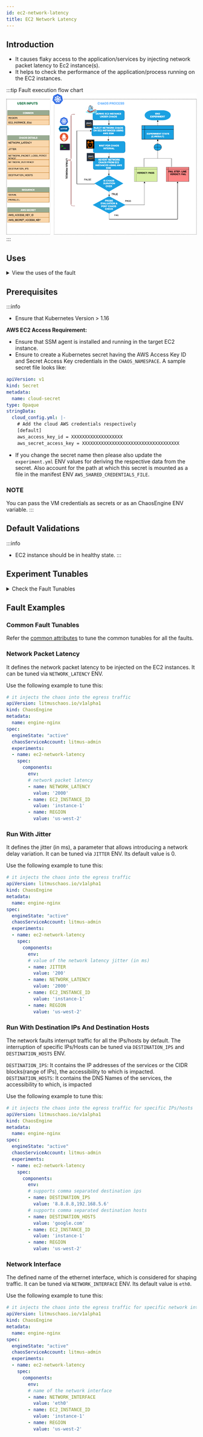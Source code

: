 ```yaml
---
id: ec2-network-latency
title: EC2 Network Latency
---
```


## Introduction
- It causes flaky access to the application/services by injecting network packet latency to Ec2 instance(s).
- It helps to check the performance of the application/process running on the EC2 instances.

:::tip Fault execution flow chart
![EC2 Network Latency](./static/images/ec2-network-chaos.png)
:::

## Uses
<details>
<summary>View the uses of the fault</summary>
<div>
The fault causes network degradation without the EC2 instance being marked unhealthy/unworthy of traffic. The idea of this fault is to simulate issues within your instance network OR microservice communication across services in different hosts etc.

Mitigation (in this case keep the timeout i.e., network latency low) could be via some middleware that can switch traffic based on some SLOs/perf parameters. If such an arrangement is not available the next best thing would be to verify if such a degradation is highlighted via notification/alerts etc,. so the admin/SRE has the opportunity to investigate and fix things. Another utility of the test would be to see what the extent of impact caused to the end-user OR the last point in the app stack on account of degradation in access to a downstream/dependent microservice. Whether it is acceptable OR breaks the system to an unacceptable degree. The fault provides <code>DESTINATION_IPS</code> or <code>DESTINATION_HOSTS</code> so that you can control the chaos against specific services within or outside the EC2 instance.

The EC2 instance may stall or get corrupted while they wait endlessly for a packet. The fault limits the impact (blast radius) to only the traffic you want to test by specifying IP addresses or application information. This fault will help to improve the resilience of your services over time
</div>
</details>

## Prerequisites
:::info
- Ensure that Kubernetes Version > 1.16

**AWS EC2 Access Requirement:**

- Ensure that SSM agent is installed and running in the target EC2 instance.
- Ensure to create a Kubernetes secret having the AWS Access Key ID and Secret Access Key credentials in the `CHAOS_NAMESPACE`. A sample secret file looks like:

```yaml
apiVersion: v1
kind: Secret
metadata:
  name: cloud-secret
type: Opaque
stringData:
  cloud_config.yml: |-
    # Add the cloud AWS credentials respectively
    [default]
    aws_access_key_id = XXXXXXXXXXXXXXXXXXX
    aws_secret_access_key = XXXXXXXXXXXXXXXXXXXXXXXXXXXXXXXXXXXX
```

- If you change the secret name then please also update the `experiment.yml` ENV values for deriving the respective data from the secret. Also account for the path at which this secret is mounted as a file in the manifest ENV `AWS_SHARED_CREDENTIALS_FILE`.

### NOTE
You can pass the VM credentials as secrets or as an ChaosEngine ENV variable.
:::


## Default Validations
:::info
- EC2 instance should be in healthy state.
:::

## Experiment Tunables
<details>
    <summary>Check the Fault Tunables</summary>
    <h2>Mandatory Fields</h2>
    <table>
      <tr>
        <th> Variables </th>
        <th> Description </th>
        <th> Notes </th>
      </tr>
      <tr>
        <td> EC2_INSTANCE_ID </td>
        <td> ID of the target EC2 instance </td>
        <td> For example: <code>i-044d3cb4b03b8af1f</code> </td>
      </tr>
      <tr>
        <td> REGION </td>
        <td> The AWS region ID where the EC2 instance has been created </td>
        <td> For example: <code>us-east-1</code> </td>
      </tr>
    </table>
    <h2>Optional Fields</h2>
    <table>
        <tr>
            <th> Variables </th>
            <th> Description </th>
            <th> Notes </th>
        </tr>
        <tr>
            <td> TOTAL_CHAOS_DURATION </td>
            <td> The total time duration for chaos insertion (sec) </td>
            <td> Defaults to 30s </td>
        </tr>
        <tr>
            <td> CHAOS_INTERVAL </td>
            <td> The interval (in sec) between successive instance termination </td>
            <td> Defaults to 30s </td>
        </tr>
        <tr>
            <td> AWS_SHARED_CREDENTIALS_FILE </td>
            <td> Provide the path for aws secret credentials</td>
            <td> Defaults to <code>/tmp/cloud_config.yml</code> </td>
        </tr>
        <tr>
            <td> INSTALL_DEPENDENCY </td>
            <td> Select to install dependencies used to run the network chaos. It can be either True or False </td>
            <td> If the dependency already exists, you can turn it off. Defaults to True.</td>
        </tr>
        <tr>
            <td> NETWORK_LATENCY </td>
            <td> The latency/delay in milliseconds</td>
            <td> Default 2000, provide numeric value only </td>
        </tr>
        <tr>
            <td> JITTER </td>
            <td> The network jitter value in ms</td>
            <td> Default 0, provide numeric value only </td>
        </tr>
        <tr>
            <td> DESTINATION_IPS </td>
            <td> IP addresses of the services or the CIDR blocks(range of IPs), the accessibility to which is impacted </td>
            <td> Comma separated IP(S) or CIDR(S) can be provided. if not provided, it will induce network chaos for all ips/destinations </td>
        </tr>
        <tr>
            <td> DESTINATION_HOSTS </td>
            <td> DNS Names of the services, the accessibility to which, is impacted </td>
            <td> if not provided, it will induce network chaos for all ips/destinations or DESTINATION_IPS if already defined </td>
        </tr>
        <tr>
            <td> NETWORK_INTERFACE </td>
            <td> Name of ethernet interface considered for shaping traffic	</td>
            <td> Defaults to `eth0` </td>
        </tr>
        <tr>
            <td> SEQUENCE </td>
            <td> It defines sequence of chaos execution for multiple instance </td>
            <td> Default value: parallel. Supported: serial, parallel </td>
        </tr>
        <tr>
            <td> RAMP_TIME </td>
            <td> Period to wait before and after injection of chaos in sec </td>
            <td> Eg: 30 </td>
        </tr>
    </table>
</details>

## Fault Examples

### Common Fault Tunables
Refer the [common attributes](../common-tunables-for-all-faults) to tune the common tunables for all the faults.

### Network Packet Latency

It defines the network packet latency to be injected on the EC2 instances. It can be tuned via `NETWORK_LATENCY` ENV.

Use the following example to tune this:

[embedmd]:# (./static/manifests/ec2-network-latency/network-latency.yaml yaml)
```yaml
# it injects the chaos into the egress traffic
apiVersion: litmuschaos.io/v1alpha1
kind: ChaosEngine
metadata:
  name: engine-nginx
spec:
  engineState: "active"
  chaosServiceAccount: litmus-admin
  experiments:
  - name: ec2-network-latency
    spec:
      components:
        env:
        # network packet latency
        - name: NETWORK_LATENCY
          value: '2000'
        - name: EC2_INSTANCE_ID
          value: 'instance-1'
        - name: REGION
          value: 'us-west-2'
```

### Run With Jitter

It defines the jitter (in ms), a parameter that allows introducing a network delay variation. It can be tuned via `JITTER` ENV. Its default value is 0.

Use the following example to tune this:

[embedmd]:# (./static/manifests/ec2-network-latency/network-latency-with-jitter.yaml yaml)
```yaml
# it injects the chaos into the egress traffic
apiVersion: litmuschaos.io/v1alpha1
kind: ChaosEngine
metadata:
  name: engine-nginx
spec:
  engineState: "active"
  chaosServiceAccount: litmus-admin
  experiments:
  - name: ec2-network-latency
    spec:
      components:
        env:
        # value of the network latency jitter (in ms)
        - name: JITTER
          value: '200'
        - name: NETWORK_LATENCY
          value: '2000'
        - name: EC2_INSTANCE_ID
          value: 'instance-1'
        - name: REGION
          value: 'us-west-2'
```

### Run With Destination IPs And Destination Hosts

The network faults interrupt traffic for all the IPs/hosts by default. The interruption of specific IPs/Hosts can be tuned via `DESTINATION_IPS` and `DESTINATION_HOSTS` ENV.

`DESTINATION_IPS`: It contains the IP addresses of the services or the CIDR blocks(range of IPs), the accessibility to which is impacted.
`DESTINATION_HOSTS`: It contains the DNS Names of the services, the accessibility to which, is impacted

Use the following example to tune this:

[embedmd]:# (./static/manifests/ec2-network-latency/destination-host-and-ip.yaml yaml)
```yaml
# it injects the chaos into the egress traffic for specific IPs/hosts
apiVersion: litmuschaos.io/v1alpha1
kind: ChaosEngine
metadata:
  name: engine-nginx
spec:
  engineState: "active"
  chaosServiceAccount: litmus-admin
  experiments:
  - name: ec2-network-latency
    spec:
      components:
        env:
        # supports comma separated destination ips
        - name: DESTINATION_IPS
          value: '8.8.8.8,192.168.5.6'
        # supports comma separated destination hosts
        - name: DESTINATION_HOSTS
          value: 'google.com'
        - name: EC2_INSTANCE_ID
          value: 'instance-1'
        - name: REGION
          value: 'us-west-2'
```

###  Network Interface

The defined name of the ethernet interface, which is considered for shaping traffic. It can be tuned via `NETWORK_INTERFACE` ENV. Its default value is `eth0`.

Use the following example to tune this:

[embedmd]:# (./static/manifests/ec2-network-latency/network-interface.yaml yaml)
```yaml
# it injects the chaos into the egress traffic for specific network interface
apiVersion: litmuschaos.io/v1alpha1
kind: ChaosEngine
metadata:
  name: engine-nginx
spec:
  engineState: "active"
  chaosServiceAccount: litmus-admin
  experiments:
  - name: ec2-network-latency
    spec:
      components:
        env:
        # name of the network interface
        - name: NETWORK_INTERFACE
          value: 'eth0'
        - name: EC2_INSTANCE_ID
          value: 'instance-1'
        - name: REGION
          value: 'us-west-2'
```
